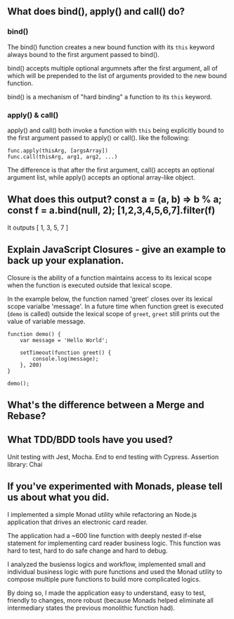 ## What does bind(), apply() and call() do?

### bind()
The bind() function creates a new bound function with its `this` keyword always bound
to the first argument passed to bind().

bind() accepts multiple optional argumnets after the first argument, all of which will be prepended to 
the list of arguments provided to the new bound function. 

bind() is a mechanism of "hard binding" a function to its `this` keyword.

### apply() & call()
apply() and call() both invoke a function with `this` being explicitly bound
to the first argument passed to apply() or call().
like the following:
```
func.apply(thisArg, [argsArray])
func.call(thisArg, arg1, arg2, ...)
``` 

The difference is that after the first argument, call() accepts an optional argument list, while apply() accepts an optional array-like object.


## What does this output? const a = (a, b) => b % a; const f = a.bind(null, 2); [1,2,3,4,5,6,7].filter(f)
It outputs [ 1, 3, 5, 7 ]


## Explain JavaScript Closures - give an example to back up your explanation.
Closure is the ability of a function maintains access to its lexical scope when the function is executed 
outside that lexical scope.

In the example below, the function named 'greet' closes over its lexical scope varialbe 'message'. In a future time when
function greet is executed (`demo` is called) outside the lexical scope of `greet`, `greet` still prints out the value of variable message.
```
function demo() {
    var message = 'Hello World';

    setTimeout(function greet() {
        console.log(message);
    }, 200)
}

demo();
```

## What's the difference between a Merge and Rebase?

## What TDD/BDD tools have you used?
Unit testing with Jest, Mocha.
End to end testing with Cypress.
Assertion library: Chai

## If you've experimented with Monads, please tell us about what you did.
I implemented a simple Monad utility while refactoring an Node.js application that drives an electronic card reader. 

The application had a ~600 line function with deeply nested if-else statement for
implementing card reader business logic. This function was hard to test, hard to do safe change and hard to debug.

I analyzed the busienss logics and workflow, implemented small and individual business logic with pure functions and used the Monad utility to compose multiple pure functions to build more complicated logics.

By doing so, I made the application easy to understand, easy to test, friendly to changes, more robust (because Monads helped eliminate all intermediary states the previous monolithic function had).




